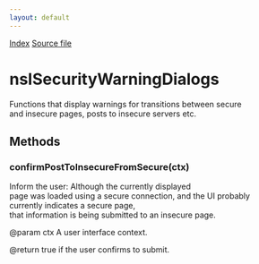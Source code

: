 ```yaml
---
layout: default
---
```

<div id='links'><a href="../index.html">Index</a>
<a href="http://dxr.mozilla.org/mozilla-central/source/security/manager/boot/public/nsISecurityWarningDialogs.idl">Source file</a>
</div>

# nsISecurityWarningDialogs #
  
Functions that display warnings for transitions between secure  
and insecure pages, posts to insecure servers etc.  
  

## Methods ##

### confirmPostToInsecureFromSecure(ctx) ###
  
 Inform the user: Although the currently displayed  
 page was loaded using a secure connection, and the UI probably  
 currently indicates a secure page,   
 that information is being submitted to an insecure page.  
  
 @param ctx A user interface context.  
  
 @return true if the user confirms to submit.  
  
